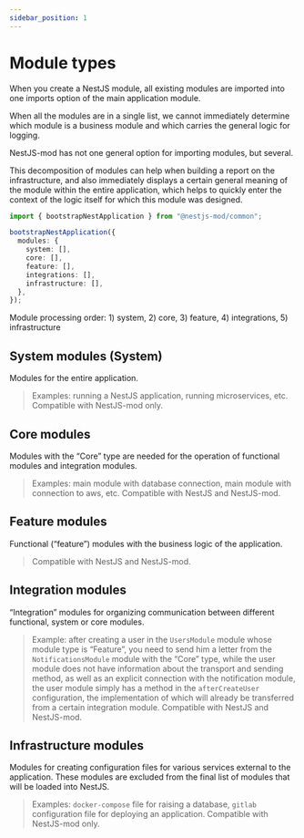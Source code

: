 ```yaml
---
sidebar_position: 1
---
```


# Module types

When you create a NestJS module, all existing modules are imported into one imports option of the main application module.

When all the modules are in a single list, we cannot immediately determine which module is a business module and which carries the general logic for logging.

NestJS-mod has not one general option for importing modules, but several.

This decomposition of modules can help when building a report on the infrastructure, and also immediately displays a certain general meaning of the module within the entire application, which helps to quickly enter the context of the logic itself for which this module was designed.

```typescript
import { bootstrapNestApplication } from "@nestjs-mod/common";

bootstrapNestApplication({
  modules: {
    system: [],
    core: [],
    feature: [],
    integrations: [],
    infrastructure: [],
  },
});
```

Module processing order: 1) system, 2) core, 3) feature, 4) integrations, 5) infrastructure

## System modules (System)

Modules for the entire application.

> Examples: running a NestJS application, running microservices, etc.
> Compatible with NestJS-mod only.

## Core modules

Modules with the “Core” type are needed for the operation of functional modules and integration modules.

> Examples: main module with database connection, main module with connection to aws, etc.
> Compatible with NestJS and NestJS-mod.

## Feature modules

Functional (“feature”) modules with the business logic of the application.

> Compatible with NestJS and NestJS-mod.

## Integration modules

“Integration” modules for organizing communication between different functional, system or core modules.

> Example: after creating a user in the `UsersModule` module whose module type is “Feature”, you need to send him a letter from the `NotificationsModule` module with the “Core” type, while the user module does not have information about the transport and sending method, as well as an explicit connection with the notification module, the user module simply has a method in the `afterCreateUser` configuration, the implementation of which will already be transferred from a certain integration module.
> Compatible with NestJS and NestJS-mod.

## Infrastructure modules

Modules for creating configuration files for various services external to the application. These modules are excluded from the final list of modules that will be loaded into NestJS.

> Examples: `docker-compose` file for raising a database, `gitlab` configuration file for deploying an application.
> Compatible with NestJS-mod only.
